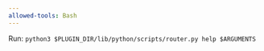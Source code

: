 ```yaml
---
allowed-tools: Bash
---
```


Run: `python3 $PLUGIN_DIR/lib/python/scripts/router.py help $ARGUMENTS`
